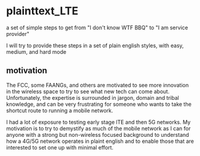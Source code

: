 # plainttext_LTE
a set of simple steps to get from "I don't know WTF BBQ" to "I am service provider"


I will try to provide these steps in a set of plain english styles, with easy, medium, and hard mode

## motivation
The FCC, some FAANGs, and others are motivated to see more innovation in the wireless space to try to see what new tech can come about. Unfortunately, the expertise is surrounded in jargon, domain and tribal knowledge, and can be very frustrating for someone who wants to take the shortcut route to running a mobile network.

I had a lot of exposure to testing early stage lTE and then 5G networks. My motivation is to try to demystify as much of the mobile network as I can for anyone with a strong but non-wireless focused background to understand how a 4G/5G network operates in plaint english and to enable those that are interested to set one up with minimal effort.

